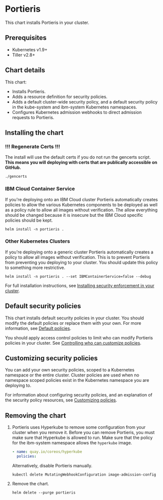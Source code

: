 # Portieris

This chart installs Portieris in your cluster.

## Prerequisites

* Kubernetes v1.9+
* Tiller v2.8+

## Chart details

This chart:
* Installs Portieris.
* Adds a resource definition for security policies.
* Adds a default cluster-wide security policy, and a default security policy in the kube-system and ibm-system Kubernetes namespaces.
* Configures Kubernetes admission webhooks to direct admission requests to Portieris.

## Installing the chart

### !!! Regenerate Certs !!!
The install will use the default certs if you do not run the gencerts script. **This means you will deploying with certs that are publically accessible on GitHub.**
```
./gencerts
```

### IBM Cloud Container Service

If you're deploying onto an IBM Cloud cluster Portieris automatically creates policies to allow the various Kubernetes components to be deployed as well as a policy rule to allow all images without verification. The allow everything should be changed because it is insecure but the IBM Cloud specific policies should be kept.

```
helm install -n portieris .
```

### Other Kubernetes Clusters

If you're deploying onto a generic cluster Portieris automatically creates a policy to allow all images without verification. This is to prevent Portieris from preventing you deploying to your cluster. You should update this policy to something more restrictive.

```
helm install -n portieris . --set IBMContainerService=false --debug
```

For full installation instructions, see [Installing security enforcement in your cluster](https://console.bluemix.net/docs/services/Registry/registry_security_enforce.html#sec_enforcer_install).

## Default security policies

This chart installs default security policies in your cluster. You should modify the default policies or replace them with your own. For more information, see [Default policies](https://console.bluemix.net/docs/services/Registry/registry_security_enforce.html#default_policies).

You should apply access control policies to limit who can modify Portieris policies in your cluster. See [Controlling who can customize policies](https://console.bluemix.net/docs/services/Registry/registry_security_enforce.html#assign_user_policy).

## Customizing security policies

You can add your own security policies, scoped to a Kubernetes namespace or the entire cluster. Cluster policies are used when no namespace scoped policies exist in the Kubernetes namespace you are deploying to.

For information about configuring security policies, and an explanation of the security policy resources, see [Customizing policies](https://console.bluemix.net/docs/services/Registry/registry_security_enforce.html#customize_policies).

## Removing the chart

1. Portieris uses Hyperkube to remove some configuration from your cluster when you remove it. Before you can remove Portieris, you must make sure that Hyperkube is allowed to run. Make sure that the policy for the ibm-system namespace allows the `hyperkube` image.
    ```yaml
    - name: quay.io/coreos/hyperkube
      policies:
    ```
    Alternatively, disable Portieris manually.
    ```
    kubectl delete MutatingWebhookConfiguration image-admission-config 
    ```
2. Remove the chart.
    ```
    helm delete --purge portieris
    ```
